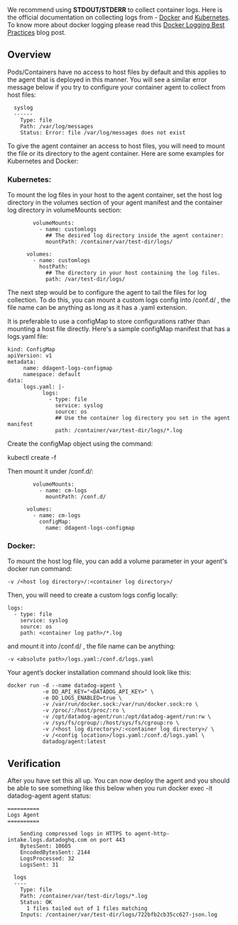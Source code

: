 <div class="alert alert-info">We recommend using <b>STDOUT/STDERR</b> to collect container logs. Here is the official documentation on collecting logs from - <a href="/docker/log/?tab=containerinstallation#overview" target="_blank">Docker</a> and <a href="/agent/kubernetes/log/?tab=daemonset#pagetitle" target="_blank">Kubernetes</a>. To know more about docker logging please read this <a href="https://www.datadoghq.com/blog/docker-logging/" target="_blank">Docker Logging Best Practices</a> blog post.</div>

## Overview

Pods/Containers have no access to host files by default and this applies to the agent that is deployed in this manner. You will see a similar error message below if you try to configure your container agent to collect from host files:

```
  syslog
  ------
    Type: file
    Path: /var/log/messages
    Status: Error: file /var/log/messages does not exist

```

To give the agent container an access to host files, you will need to mount the file or its directory to the agent container. Here are some examples for Kubernetes and Docker:

### Kubernetes:

To mount the log files in your host to the agent container, set the host log directory in the volumes section of your agent manifest and the container log directory in volumeMounts section:

```
        volumeMounts:
          - name: customlogs
            ## The desired log directory inside the agent container:
            mountPath: /container/var/test-dir/logs/
            
      volumes:
        - name: customlogs
          hostPath:
            ## The directory in your host containing the log files.
            path: /var/test-dir/logs/
```

The next step would be to configure the agent to tail the files for log collection. To do this, you can mount a custom logs config into /conf.d/ , the file name can be anything as long as it has a .yaml extension.

It is preferable to use a configMap to store configurations rather than mounting a host file directly. Here's a sample configMap manifest that has a logs.yaml file:

```
kind: ConfigMap
apiVersion: v1
metadata:
     name: ddagent-logs-configmap
     namespace: default
data:
     logs.yaml: |-
           logs:
             - type: file
               service: syslog
               source: os
               ## Use the container log directory you set in the agent manifest
               path: /container/var/test-dir/logs/*.log
```

Create the configMap object using the command:

kubectl create -f <configmap manifest>

Then mount it under /conf.d/:

```
        volumeMounts:
          - name: cm-logs
            mountPath: /conf.d/

      volumes:
        - name: cm-logs
          configMap:
            name: ddagent-logs-configmap
```

### Docker:

To mount the host log file, you can add a volume parameter in your agent's docker run command:

```
-v /<host log directory>/:<container log directory>/
```

Then, you will need to create a custom logs config locally:

```
logs:
  - type: file
    service: syslog
    source: os
    path: <container log path>/*.log
```

and mount it into /conf.d/ , the file name can be anything:

```
-v <absolute path>/logs.yaml:/conf.d/logs.yaml
```

Your agent’s docker installation command should look like this:

```
docker run -d --name datadog-agent \
           -e DD_API_KEY="<DATADOG_API_KEY>" \
           -e DD_LOGS_ENABLED=true \
           -v /var/run/docker.sock:/var/run/docker.sock:ro \
           -v /proc/:/host/proc/:ro \
           -v /opt/datadog-agent/run:/opt/datadog-agent/run:rw \
           -v /sys/fs/cgroup/:/host/sys/fs/cgroup:ro \
           -v /<host log directory>/:<container log directory>/ \
           -v /<config location>/logs.yaml:/conf.d/logs.yaml \
           datadog/agent:latest
```

## Verification

After you have set this all up. You can now deploy the agent and you should be able to see something like this below when you run docker exec -it datadog-agent agent status:

```
==========
Logs Agent
==========

    Sending compressed logs in HTTPS to agent-http-intake.logs.datadoghq.com on port 443
    BytesSent: 10605
    EncodedBytesSent: 2144
    LogsProcessed: 32
    LogsSent: 31

  logs
  ----
    Type: file
    Path: /container/var/test-dir/logs/*.log
    Status: OK
      1 files tailed out of 1 files matching
    Inputs: /container/var/test-dir/logs/722bfb2cb35cc627-json.log

```